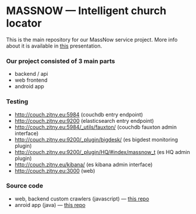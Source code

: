 # MASSNOW — Intelligent church locator #

This is the main repository for our MassNow service project. More info about it is available in [this](https://docs.google.com/presentation/d/1W-AaGQdR1WVi7egmTBegTrFzYG-O6TgsFRCY5pWt2f4/edit?usp=sharing) presentation.

### Our project consisted of 3 main parts ###

* backend / api
* web frontend
* android app

### Testing ###

* http://couch.zitny.eu:5984 (couchdb entry endpoint)
* http://couch.zitny.eu:9200 (elasticsearch entry endpoint)
* http://couch.zitny.eu:5984/_utils/fauxton/ (couchdb fauxton admin interface)
* http://couch.zitny.eu:9200/_plugin/bigdesk/ (es bigdest monitoring plugin)
* http://couch.zitny.eu:9200/_plugin/HQ/#index/massnow_t (es HQ admin plugin)
* http://couch.zitny.eu/kibana/ (es kibana admin interface)
* http://couch.zitny.eu:3000 (web)

### Source code ###

* web, backend custom crawlers (javascript) — [this repo](https://bitbucket.org/hcimassnow/massnow/src)
* anroid app (java) — [this repo](https://bitbucket.org/hcimassnow/massnow-android/src)
